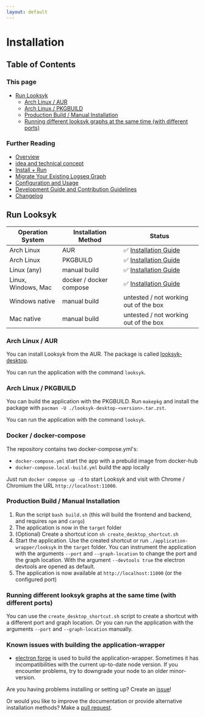 ```yaml
---
layout: default
---
```


# Installation

## Table of Contents

### This page

- [Run Looksyk](#run-looksyk)
    - [Arch Linux / AUR](#arch-linux--aur)
    - [Arch Linux / PKGBUILD](#arch-linux--pkgbuild)
    - [Production Build / Manual Installation](#production-build--manual-installation)
    - [Running different looksyk graphs at the same time (with different ports)](#running-different-looksyk-graphs-at-the-same-time-with-different-ports)

### Further Reading

- [Overview](index.md)
- [idea and technical concept](idea_and_technical_concept.md)
- [Install + Run](installation.md)
- [Migrate Your Existing Logseq Graph](migration_from_logseq.md)
- [Configuration and Usage](usage.md)
- [Development Guide and Contribution Guidelines](development_and_contribution.md)
- [Changelog](changelog.md)

## Run Looksyk

| Operation System    | Installation Method     | Status                                                         |
|---------------------|-------------------------|----------------------------------------------------------------|
| Arch Linux          | AUR                     | ✅ [Installation Guide](#arch-linux--aur)                       |
| Arch Linux          | PKGBUILD                | ✅ [Installation Guide](#arch-linux--pkgbuild)                  |
| Linux (any)         | manual build            | ✅ [Installation Guide](#production-build--manual-installation) |
| Linux, Windows, Mac | docker / docker compose | ✅ [Installation Guide](#docker--docker-compose)                |
| Windows native      | manual build            | untested / not working out of the box                          |
| Mac native          | manual build            | untested / not working out of the box                          |

### Arch Linux / AUR

You can install Looksyk from the AUR. The package is
called [looksyk-desktop](https://aur.archlinux.org/packages/looksyk-desktop).

You can run the application with the command `looksyk`.

### Arch Linux / PKGBUILD

You can build the application with the PKGBUILD. Run `makepkg` and install the package with
`pacman -U ./looksyk-desktop-<version>.tar.zst`.

You can run the application with the command `looksyk`.

### Docker / docker-compose

The repository contains two docker-compose.yml's:

* `docker-compose.yml` start the app with a prebuild image from docker-hub
* `docker-compose.local-build.yml` build the app locally

Just run `docker compose up -d` to start Looksyk and visit with Chrome / Chromium the URL `http://localhost:11000`.

### Production Build / Manual Installation

1. Run the script `bash build.sh` (this will build the frontend and backend, and requires `npm` and `cargo`)
2. The application is now in the `target` folder
3. (Optional) Create a shortcut icon `sh create_desktop_shortcut.sh`
4. Start the application. Use the created shortcut or run `./application-wrapper/looksyk` in the `target` folder. You
   can instrument the application with the arguments `--port` and `--graph-location` to change the port and the graph
   location. With the argument `--devtools true` the electron devtools are opened as default.
5. The application is now available at `http://localhost:11000` (or the configured port)

### Running different looksyk graphs at the same time (with different ports)

You can use the `create_desktop_shortcut.sh` script to create a shortcut with a different port and graph location. Or
you can run the application with the arguments `--port` and `--graph-location` manually.

### Known issues with building the application-wrapper

- [electron forge](https://www.electronforge.io/) is used to build the application-wrapper. Sometimes it has
  incompatibilities with the current up-to-date node version. If you encounter problems, try to downgrade your node to
  an older minor-version.

Are you having problems installing or setting up? Create an [issue](https://github.com/SebastianRzk/Looksyk/issues)!

Or would you like to improve the documentation or provide alternative installation methods? Make
a [pull request](development_and_contribution.md).
